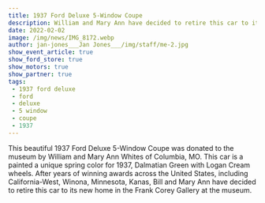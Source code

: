 ```yaml
---
title: 1937 Ford Deluxe 5-Window Coupe
description: William and Mary Ann have decided to retire this car to its new home in the Frank Corey Gallery at the museum.
date: 2022-02-02
image: /img/news/IMG_8172.webp
author: jan-jones___Jan Jones___/img/staff/me-2.jpg
show_event_article: true
show_ford_store: true
show_motors: true
show_partner: true
tags: 
 - 1937 ford deluxe
 - ford
 - deluxe
 - 5 window
 - coupe
 - 1937
---
```


This beautiful 1937 Ford Deluxe 5-Window Coupe was donated to the museum by William and Mary Ann Whites of Columbia, MO. This car is a painted a unique spring color for 1937, Dalmatian Green with Logan Cream wheels. After years of winning awards across the United States, including California-West, Winona, Minnesota, Kanas, Bill and Mary Ann have decided to retire this car to its new home in the Frank Corey Gallery at the museum.

